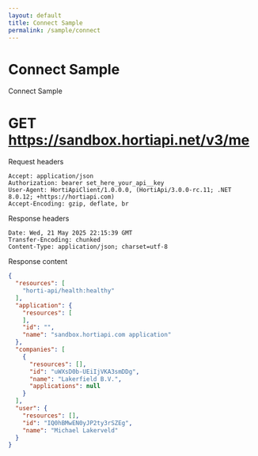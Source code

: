 ```yaml
---
layout: default
title: Connect Sample
permalink: /sample/connect
---
```


# Connect Sample

Connect Sample

# GET https://sandbox.hortiapi.net/v3/me

Request headers
```
Accept: application/json
Authorization: bearer set_here_your_api__key
User-Agent: HortiApiClient/1.0.0.0, (HortiApi/3.0.0-rc.11; .NET 8.0.12; +https://hortiapi.com)
Accept-Encoding: gzip, deflate, br
```

Response headers
```
Date: Wed, 21 May 2025 22:15:39 GMT
Transfer-Encoding: chunked
Content-Type: application/json; charset=utf-8
```

Response content
``` json
{
  "resources": [
    "horti-api/health:healthy"
  ],
  "application": {
    "resources": [
    ],
    "id": "",
    "name": "sandbox.hortiapi.com application"
  },
  "companies": [
    {
      "resources": [],
      "id": "uWXsD0b-UEiIjVKA3smDDg",
      "name": "Lakerfield B.V.",
      "applications": null
    }
  ],
  "user": {
    "resources": [],
    "id": "IQ0hBMwEN0yJP2ty3rSZEg",
    "name": "Michael Lakerveld"
  }
}
```

